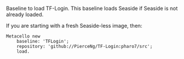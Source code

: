 Baseline to load TF-Login. This baseline loads Seaside if Seaside is not already loaded.

If you are starting with a fresh Seaside-less image, then:

```smalltalk
Metacello new
	baseline: 'TFLogin';
	repository: 'github://PierceNg/TF-Login:pharo7/src';
	load.
```	